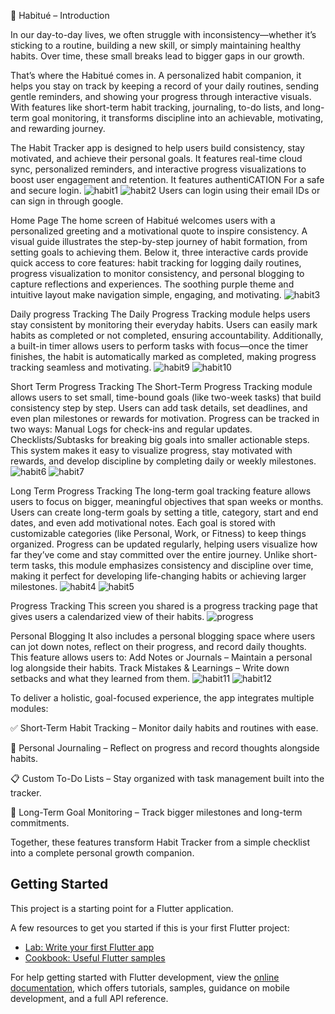 
🌱 Habitué – Introduction

In our day-to-day lives, we often struggle with inconsistency—whether it’s sticking to a routine, building a new skill, or simply maintaining healthy habits. Over time, these small breaks lead to bigger gaps in our growth.

That’s where the Habitué comes in.
A personalized habit companion, it helps you stay on track by keeping a record of your daily routines, sending gentle reminders, and showing your progress through interactive visuals. With features like short-term habit tracking, journaling, to-do lists, and long-term goal monitoring, it transforms discipline into an achievable, motivating, and rewarding journey.

The Habit Tracker app is designed to help users build consistency, stay motivated, and achieve their personal goals.
It features real-time cloud sync, personalized reminders, and interactive progress visualizations to boost user engagement and retention.
It features authentiCATION For a safe and secure login.
![habit1](https://github.com/user-attachments/assets/ab9bae6a-09af-42f7-8a53-e96bc955bbda)
![habit2](https://github.com/user-attachments/assets/3faf5d07-1bac-4948-8c3c-869dca35a1a0)
Users can login using their email IDs or can sign in through google. 

Home Page
The home screen of Habitué welcomes users with a personalized greeting and a motivational quote to inspire consistency. A visual guide illustrates the step-by-step journey of habit formation, from setting goals to achieving them. Below it, three interactive cards provide quick access to core features: habit tracking for logging daily routines, progress visualization to monitor consistency, and personal blogging to capture reflections and experiences. The soothing purple theme and intuitive layout make navigation simple, engaging, and motivating.
![habit3](https://github.com/user-attachments/assets/2425a781-4173-45b6-b774-cd7f60ff2aa3)

Daily progress Tracking 
The Daily Progress Tracking module helps users stay consistent by monitoring their everyday habits. Users can easily mark habits as completed or not completed, ensuring accountability. Additionally, a built-in timer allows users to perform tasks with focus—once the timer finishes, the habit is automatically marked as completed, making progress tracking seamless and motivating.
![habit9](https://github.com/user-attachments/assets/a4ef5ddf-ba78-47f4-b214-bda45a629947)
![habit10](https://github.com/user-attachments/assets/79723fca-be35-4060-91a7-c8df7448cc25)

Short Term Progress Tracking
The Short-Term Progress Tracking module allows users to set small, time-bound goals (like two-week tasks) that build consistency step by step. Users can add task details, set deadlines, and even plan milestones or rewards for motivation. Progress can be tracked in two ways:
Manual Logs for check-ins and regular updates.
Checklists/Subtasks for breaking big goals into smaller actionable steps.
This system makes it easy to visualize progress, stay motivated with rewards, and develop discipline by completing daily or weekly milestones.
![habit6](https://github.com/user-attachments/assets/0cd987dd-27cf-4c66-9346-1deb51c046ca)
![habit7](https://github.com/user-attachments/assets/ed672683-5485-48bf-87d6-9fccd8503cc9)

Long Term Progress Tracking
The long-term goal tracking feature allows users to focus on bigger, meaningful objectives that span weeks or months. Users can create long-term goals by setting a title, category, start and end dates, and even add motivational notes. Each goal is stored with customizable categories (like Personal, Work, or Fitness) to keep things organized.
Progress can be updated regularly, helping users visualize how far they’ve come and stay committed over the entire journey. Unlike short-term tasks, this module emphasizes consistency and discipline over time, making it perfect for developing life-changing habits or achieving larger milestones.
![habit4](https://github.com/user-attachments/assets/e2df4eac-9593-4a8b-970b-110baf108074)
![habit5](https://github.com/user-attachments/assets/dd66adb6-588e-44fc-ab7d-201393714c0e)

Progress Tracking
This screen you shared is a progress tracking page that gives users a calendarized view of their habits.
![progress](https://github.com/user-attachments/assets/2de50a4f-fc31-4118-b770-53bd7b00d50c)

Personal Blogging
It also includes a personal blogging space where users can jot down notes, reflect on their progress, and record daily thoughts. This feature allows users to:
Add Notes or Journals – Maintain a personal log alongside their habits.
Track Mistakes & Learnings – Write down setbacks and what they learned from them.
![habit11](https://github.com/user-attachments/assets/7aae8fa2-69bf-4382-823e-c7c9279f24e2)
![habit12](https://github.com/user-attachments/assets/db81a9c3-266a-45b3-8634-9586d93707ca)
















To deliver a holistic, goal-focused experience, the app integrates multiple modules:

✅ Short-Term Habit Tracking – Monitor daily habits and routines with ease.

📝 Personal Journaling – Reflect on progress and record thoughts alongside habits.

📋 Custom To-Do Lists – Stay organized with task management built into the tracker.

🎯 Long-Term Goal Monitoring – Track bigger milestones and long-term commitments.

Together, these features transform Habit Tracker from a simple checklist into a complete personal growth companion.
## Getting Started

This project is a starting point for a Flutter application.

A few resources to get you started if this is your first Flutter project:

- [Lab: Write your first Flutter app](https://docs.flutter.dev/get-started/codelab)
- [Cookbook: Useful Flutter samples](https://docs.flutter.dev/cookbook)

For help getting started with Flutter development, view the
[online documentation](https://docs.flutter.dev/), which offers tutorials,
samples, guidance on mobile development, and a full API reference.
